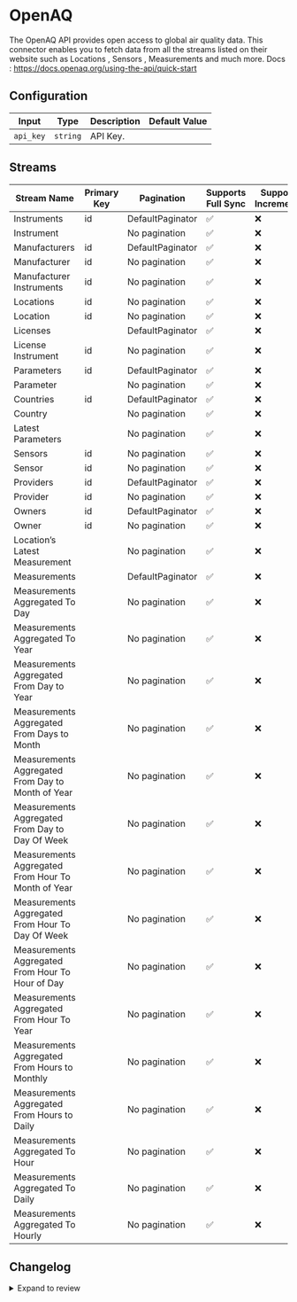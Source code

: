# OpenAQ
The OpenAQ API provides open access to global air quality data.
This connector enables you to fetch data from all the streams listed on their website such as Locations , Sensors , Measurements and much more.
Docs : https://docs.openaq.org/using-the-api/quick-start

## Configuration

| Input | Type | Description | Default Value |
|-------|------|-------------|---------------|
| `api_key` | `string` | API Key.  |  |

## Streams
| Stream Name | Primary Key | Pagination | Supports Full Sync | Supports Incremental |
|-------------|-------------|------------|---------------------|----------------------|
| Instruments | id | DefaultPaginator | ✅ |  ❌  |
| Instrument |  | No pagination | ✅ |  ❌  |
| Manufacturers | id | DefaultPaginator | ✅ |  ❌  |
| Manufacturer | id | No pagination | ✅ |  ❌  |
| Manufacturer Instruments | id | No pagination | ✅ |  ❌  |
| Locations | id | No pagination | ✅ |  ❌  |
| Location | id | No pagination | ✅ |  ❌  |
| Licenses |  | DefaultPaginator | ✅ |  ❌  |
| License Instrument | id | No pagination | ✅ |  ❌  |
| Parameters | id | DefaultPaginator | ✅ |  ❌  |
| Parameter |  | No pagination | ✅ |  ❌  |
| Countries | id | DefaultPaginator | ✅ |  ❌  |
| Country |  | No pagination | ✅ |  ❌  |
| Latest Parameters |  | No pagination | ✅ |  ❌  |
| Sensors | id | No pagination | ✅ |  ❌  |
| Sensor | id | No pagination | ✅ |  ❌  |
| Providers | id | DefaultPaginator | ✅ |  ❌  |
| Provider | id | No pagination | ✅ |  ❌  |
| Owners | id | DefaultPaginator | ✅ |  ❌  |
| Owner | id | No pagination | ✅ |  ❌  |
| Location’s Latest Measurement |  | No pagination | ✅ |  ❌  |
| Measurements |  | DefaultPaginator | ✅ |  ❌  |
| Measurements Aggregated To Day |  | No pagination | ✅ |  ❌  |
| Measurements Aggregated To Year |  | No pagination | ✅ |  ❌  |
| Measurements Aggregated From Day to Year |  | No pagination | ✅ |  ❌  |
| Measurements Aggregated From Days to Month |  | No pagination | ✅ |  ❌  |
| Measurements Aggregated From Day to Month of Year |  | No pagination | ✅ |  ❌  |
| Measurements Aggregated From Day to Day Of Week |  | No pagination | ✅ |  ❌  |
| Measurements Aggregated From Hour To Month of Year |  | No pagination | ✅ |  ❌  |
| Measurements Aggregated From Hour To Day Of Week |  | No pagination | ✅ |  ❌  |
| Measurements Aggregated From Hour To Hour of Day |  | No pagination | ✅ |  ❌  |
| Measurements Aggregated From Hour To Year |  | No pagination | ✅ |  ❌  |
| Measurements Aggregated From Hours to Monthly |  | No pagination | ✅ |  ❌  |
| Measurements Aggregated From Hours to Daily |  | No pagination | ✅ |  ❌  |
| Measurements Aggregated To Hour |  | No pagination | ✅ |  ❌  |
| Measurements Aggregated To Daily |  | No pagination | ✅ |  ❌  |
| Measurements Aggregated To Hourly |  | No pagination | ✅ |  ❌  |

## Changelog

<details>
  <summary>Expand to review</summary>

| Version          | Date              | Pull Request | Subject        |
|------------------|-------------------|--------------|----------------|
| 0.0.1 | 2024-10-19 | | Initial release by [@ombhardwajj](https://github.com/ombhardwajj) via Connector Builder |

</details>

